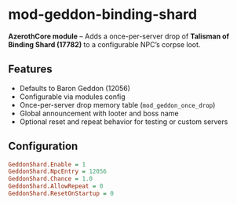 # mod-geddon-binding-shard

**AzerothCore module** – Adds a once-per-server drop of **Talisman of Binding Shard (17782)** to a configurable NPC’s corpse loot.

## Features
- Defaults to Baron Geddon (12056)
- Configurable via modules config
- Once-per-server drop memory table (`mod_geddon_once_drop`)
- Global announcement with looter and boss name
- Optional reset and repeat behavior for testing or custom servers

## Configuration
```ini
GeddonShard.Enable = 1
GeddonShard.NpcEntry = 12056
GeddonShard.Chance = 1.0
GeddonShard.AllowRepeat = 0
GeddonShard.ResetOnStartup = 0
